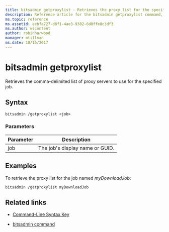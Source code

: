 ```yaml
---
title: bitsadmin getproxylist - Retrieves the proxy list for the specified job.
description: Reference article for the bitsadmin getproxylist command, which retrieves the proxy list for the specified job.
ms.topic: reference
ms.assetid: eebfa727-d8f1-4ae3-9382-6d8ffe8c3df3
ms.author: wscontent
author: robinharwood
manager: mtillman
ms.date: 10/16/2017
---
```


# bitsadmin getproxylist

Retrieves the comma-delimited list of proxy servers to use for the specified job.

## Syntax

```
bitsadmin /getproxylist <job>
```

### Parameters

| Parameter | Description |
| -------------- | -------------- |
| job | The job's display name or GUID. |

## Examples

To retrieve the proxy list for the job named *myDownloadJob*:

```
bitsadmin /getproxylist myDownloadJob
```

## Related links

- [Command-Line Syntax Key](command-line-syntax-key.md)

- [bitsadmin command](bitsadmin.md)
